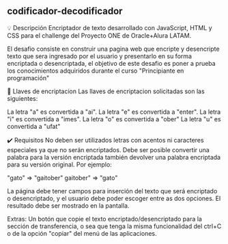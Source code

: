 codificador-decodificador
---
💡  Descripción Encriptador de texto desarrollado con JavaScript, HTML y CSS para el challenge del Proyecto ONE de Oracle+Alura LATAM.

El desafio consiste en construir una pagina web que encripte y desencripte texto que sera ingresado por el usuario y presentarlo en su forma encriptada o desencriptada, el objetivo de este desafio es poner a prueba los conocimientos adquiridos durante el curso "Principiante en programación"

🔑 Llaves de encriptacion Las llaves de encriptacion solicitadas son las siguientes:

La letra "a" es convertida a "ai". La letra "e" es convertida a "enter". La letra "i" es convertida a "imes". La letra "o" es convertida a "ober" La letra "u" es convertida a "ufat"

✔️ Requisitos No deben ser utilizados letras con acentos ni caracteres especiales ya que no serán encriptados. Debe ser posible convertir una palabra para la versión encriptada también devolver una palabra encriptada para su versión original. Por ejemplo:

"gato" => "gaitober" gaitober" => "gato"

La página debe tener campos para inserción del texto que será encriptado o desencriptado, y el usuario debe poder escoger entre as dos opciones. El resultado debe ser mostrado en la pantalla.

Extras: Un botón que copie el texto encriptado/desencriptado para la sección de transferencia, o sea que tenga la misma funcionalidad del ctrl+C o de la opción "copiar" del menú de las aplicaciones.
